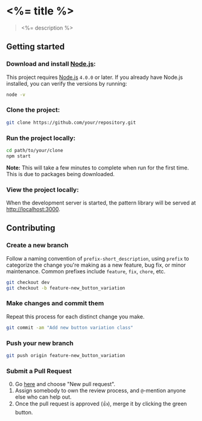 [Autoprefixer]: https://github.com/postcss/autoprefixer
[Babel]: https://babeljs.io
[Browsersync]: http://www.browsersync.io
[Gulp]: https://github.com/gulpjs/gulp
[Handlebars]: http://handlebarsjs.com
[netlify]: http://www.netlify.com
[Node.js]: http://nodejs.org
[npm]: http://npmjs.com
[webpack]: https://webpack.github.io
[YAML front matter]: http://assemble.io/docs/YAML-front-matter.html
[handlebars-layouts]: https://github.com/shannonmoeller/handlebars-layouts

# <%= title %>

> <%= description %>

## Getting started

### Download and install [Node.js]:

This project requires [Node.js] `4.0.0` or later. If you already have Node.js installed, you can verify the versions by running:

```sh
node -v
```

### Clone the project:

```sh
git clone https://github.com/your/repository.git
```

### Run the project locally:

```sh
cd path/to/your/clone
npm start
```

**Note:** This will take a few minutes to complete when run for the first time. This is due to packages being downloaded.

### View the project locally:

When the development server is started, the pattern library will be served at <http://localhost:3000>.

## Contributing

### Create a new branch

Follow a naming convention of `prefix-short_description`, using `prefix` to categorize the change you're making as a new feature, bug fix, or minor maintenance. Common prefixes include `feature`, `fix`, `chore`, etc.

```sh
git checkout dev
git checkout -b feature-new_button_variation
```

### Make changes and commit them

Repeat this process for each distinct change you make.

```sh
git commit -am "Add new button variation class"
```

### Push your new branch

```sh
git push origin feature-new_button_variation
```

### Submit a Pull Request

0. Go [here](./pulls) and choose "New pull request".
0. Assign somebody to own the review process, and `@`-mention anyone else who can help out.
0. Once the pull request is approved (:+1:), merge it by clicking the green button.

